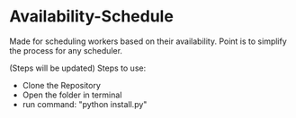 # Availability-Schedule
Made for scheduling workers based on their availability. Point is to simplify the process for any scheduler.

(Steps will be updated)
Steps to use:
- Clone the Repository
- Open the folder in terminal
- run command: "python install.py"
